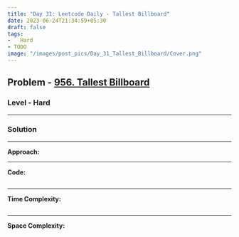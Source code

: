 ```yaml
---
title: "Day 31: Leetcode Daily - Tallest Billboard"
date: 2023-06-24T21:34:59+05:30
draft: false
tags:
-   Hard
- TODO
image: "/images/post_pics/Day_31_Tallest_Billboard/Cover.png"
---
```



## Problem - [956. Tallest Billboard](https://leetcode.com/problems/tallest-billboard/)

### Level - Hard
---

### Solution

---
**Approach:**


---

**Code:**

```java


```
---

**Time Complexity:**
```

```

---

**Space Complexity:**
```

```


